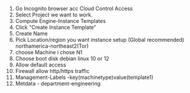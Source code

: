1. Go Incognito browser acc Cloud Control Access
2. Select Project we want to work.
3. Compute Engine-Instance Templates
4. Click "Create Instance Template"
5. Create Name
6. Pick Location/region you want instance setup (Global recommended) northamerica-northeast2(Tor)
7. choose Machine i chose N1
8. Choose boot disk debian linux 10 or 12
9. Allow default access
10. Firewall allow http/https traffic
11. Management-Labels -key(machinetype)value(template1)
12. Metdata - department-engineering